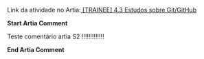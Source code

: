 Link da atividade no Artia:[ [TRAINEE] 4.3 Estudos sobre Git/GitHub ](https://app.artia.com/a/3808730/f/3831596/activities/20064168)

**Start Artia Comment**

Teste comentário artia S2 !!!!!!!!!!!!!

**End Artia Comment**
